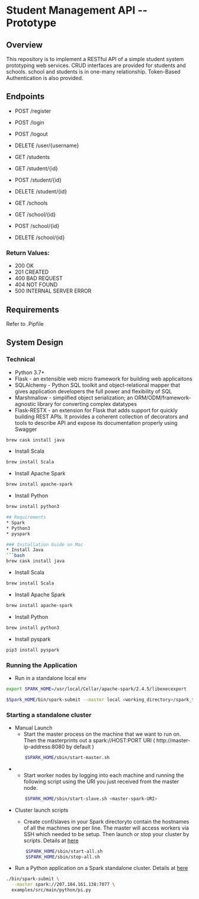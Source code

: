 # Student Management API -- Prototype
## Overview
This repository is to implement a RESTful API of a simple student system prototyping web services.
CRUD interfaces are provided for students and schools. school and students is in one-many relationship. Token-Based 
Authentication is also provided.

## Endpoints
* POST /register
* POST /login
* POST /logout
* DELETE /user/{username}


* GET /students 
* GET /student/{id}
* POST /student/{id}
* DELETE /student/{id}

* GET /schools 
* GET /school/{id}
* POST /school/{id}
* DELETE /school/{id}

### Return Values:
* 200 OK
* 201 CREATED
* 400 BAD REQUEST
* 404 NOT FOUND
* 500 INTERNAL SERVER ERROR

## Requirements
Refer to .Pipfile

## System Design
### Technical
* Python 3.7+
* Flask - an extensible web micro framework for building web applicaitons
* SQLAlchemy - Python SQL toolkit and object-relational mapper that gives application developers the full power and 
flexibility of SQL
* Marshmallow - simplified object serialization; an ORM/ODM/framework-agnostic library for converting complex datatypes
* Flask-RESTX - an extension for Flask that adds support for quickly building REST APIs. It provides a coherent 
collection of decorators and tools to describe API and expose its documentation properly using Swagger






```bash
brew cask install java
```
* Install Scala
```bash
brew install Scala
```
* Install Apache Spark
```bash
brew install apache-spark
```
* Install Python
```bash
brew install python3

## Requirements
* Spark
* Python3
* pyspark

### Installation Guide on Mac
* Install Java
```bash
brew cask install java
```
* Install Scala
```bash
brew install Scala
```
* Install Apache Spark
```bash
brew install apache-spark
```
* Install Python
```bash
brew install python3
```
* Install pyspark
```bash
pip3 install pyspark
```

### Running the Application 
* Run in a standalone local env
```bash
export SPARK_HOME=/usr/local/Cellar/apache-spark/2.4.5/libexecexport

$Spark_HOME/bin/spark-submit --master local <working_directory>/spark_test.py
```

### Starting a standalone cluster
* Manual Launch
  * Start the master process on the machine that we want to run on. Then the masterprints out a spark://HOST:PORT URI ( http://master-ip-address:8080 by default ) 
 ```bash
        $SPARK_HOME/sbin/start-master.sh
``` 
-  * Start worker nodes by logging into each machine and running the following script using the URI you just received from the master node.
 ```bash
        $SPARK_HOME/sbin/start-slave.sh <master-spark-URI>
```
* Cluster launch scripts
  * Create conf/slaves in your Spark directoryto contain the hostnames of all the machines one per line. The master will 
  access workers via SSH which needed to be setup. Then launch or stop your cluster by scripts. Details at [here](http://spark.apache.org/docs/latest/spark-standalone.html#cluster-launch-scripts)
  
  ```bash
      $SPARK_HOME/sbin/start-all.sh 
      $SPARK_HOME/sbin/stop-all.sh
    ```

* Run a Python application on a Spark standalone cluster. Details at [here](https://spark.apache.org/docs/latest/submitting-applications.html)
```bash
./bin/spark-submit \
  --master spark://207.184.161.138:7077 \
  examples/src/main/python/pi.py
```


